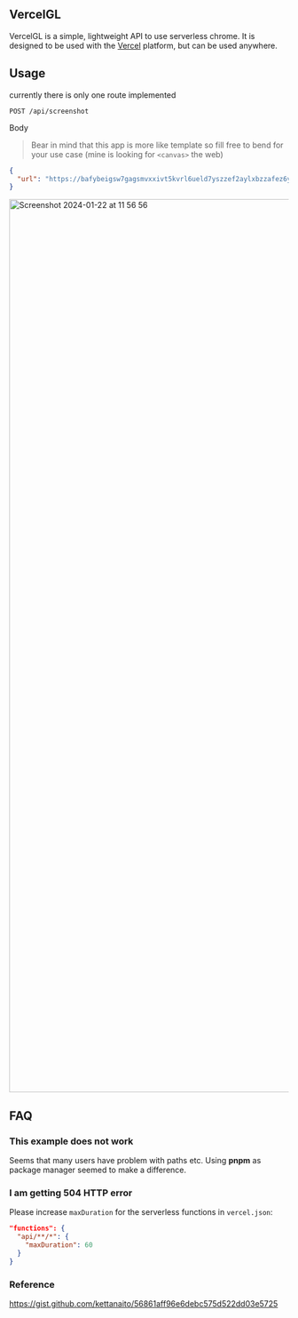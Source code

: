 
## VercelGL

VercelGL is a simple, lightweight API to use serverless chrome.
It is designed to be used with the [Vercel](https://vercel.com) platform, but can be used anywhere.

## Usage

currently there is only one route implemented

```
POST /api/screenshot
```

Body 

> Bear in mind that this app is more like template so fill free to bend for your use case (mine is looking for `<canvas>` the web)

```json
{
  "url": "https://bafybeigsw7gagsmvxxivt5kvrl6ueld7yszzef2aylxbzzafez6ybxscca.ipfs.nftstorage.link"
}
```

<img width="1608" alt="Screenshot 2024-01-22 at 11 56 56" src="https://github.com/vikiival/vercelgl/assets/22471030/58f382b1-fb09-445b-a519-abdaad1b50ff">


## FAQ

### This example does not work

Seems that many users have problem with paths etc.
Using **pnpm** as package manager seemed to make a difference.

### I am getting 504 HTTP error


Please increase `maxDuration` for the serverless functions in `vercel.json`:

```json
"functions": {
  "api/**/*": {
    "maxDuration": 60
  }
}
```


### Reference

https://gist.github.com/kettanaito/56861aff96e6debc575d522dd03e5725
